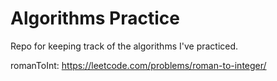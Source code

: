 # Algorithms Practice

Repo for keeping track of the algorithms I've practiced.

romanToInt: https://leetcode.com/problems/roman-to-integer/
